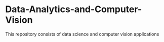 # Data-Analytics-and-Computer-Vision
This repository consists of data science and computer vision applications
